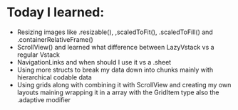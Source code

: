 # Today I learned:

- Resizing images like .resizable(), ,scaledToFit(), .scaledToFill() and .containerRelativeFrame()
- ScrollView() and learned what difference between LazyVstack vs a regular Vstack
- NavigationLinks and when should I use it vs a .sheet
- Using more structs to break my data down into chunks mainly with hierarchical codable data
- Using grids along with combining it with ScrollView and creating my own layouts maining wrapping it in a array with the GridItem type also the .adaptive modifier